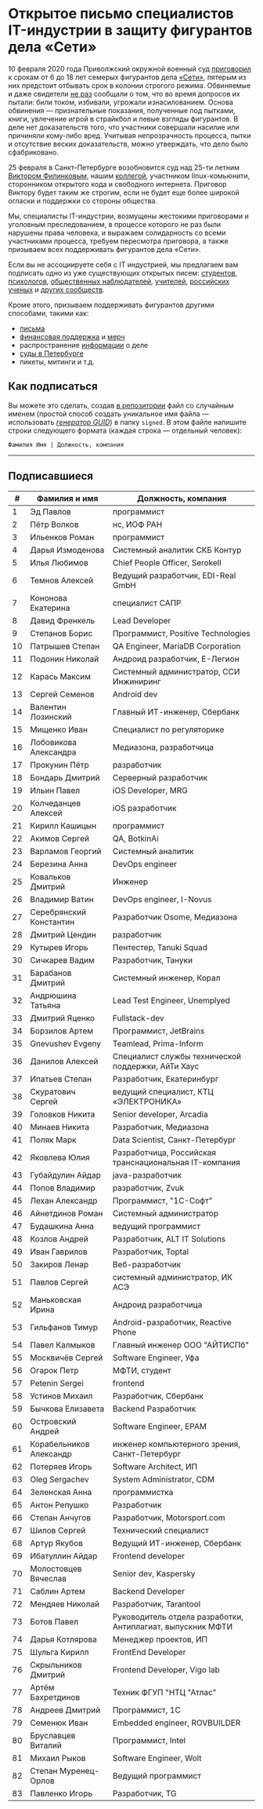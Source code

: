 # Открытое письмо специалистов IT-индустрии в защиту фигурантов дела «Сети» 

10 февраля 2020 года Приволжский окружной военный суд [приговорил](https://zona.media/news/2020/02/10/pnz18) к срокам от 6 до 18 лет семерых фигурантов дела [«Сети»](https://meduza.io/feature/2018/06/14/ya-sdalsya-prakticheski-srazu-kak-fsb-pod-pytkami-vybivaet-priznaniya-u-antifashistov), пятерым из них предстоит отбывать срок в колонии строгого режима. Обвиняемые и даже свидетели [не раз](https://twitter.com/sssmirnov/status/1226767770668404736) сообщали о том, что во время допросов их пытали: били током, избивали, угрожали изнасилованием. Основа обвинения — признательные показания, полученные под пытками, книги, увлечение игрой в страйкбол и левые взгляды фигурантов. В деле нет доказательств того, что участники совершали насилие или причиняли кому-либо вред. Учитывая непрозрачность процесса, пытки и отсутствие веских доказательств, можно утверждать, что дело было сфабриковано. 

25 февраля в Санкт-Петербурге возобновится суд над 25-ти летним [Виктором Филинковым](https://rupression.com/person/viktor-filinkov/), нашим [коллегой](https://github.com/RussianBruteForce), участником linux-комьюнити, сторонником открытого кода и свободного интернета. Приговор Виктору будет таким же строгим, если не будет еще более широкой огласки и поддержки со стороны общества. 

Мы, специалисты IT-индустрии, возмущены жестокими приговорами и уголовным преследованием, в процессе которого не раз были нарушены права человека, и выражаем солидарность со всеми участниками процесса, требуем пересмотра приговора, а также призываем всех поддерживать фигурантов дела «Сети». 

Если вы не ассоциируете себя с IT индустрией, мы предлагаем вам подписать одно из уже существующих открытых писем: [студентов](https://doxajournal.ru/support_networkcase), [психологов](https://docs.google.com/forms/d/e/1FAIpQLSfS7j5wJEcY3uggSpL4yp9YHuYKyVTrZLP_WBbnyytx5O9z-A/viewform), [общественных наблюдателей](https://www.facebook.com/story.php?story_fbid=2670390803075933&id=100003151178607), [учителей](https://pedagog-prof.org/novosti/privlech-vinovnykh-v-primenenii-pytok-zayavlenie-profsoyuza-uchitel-po-delu-seti), [российских ученых](http://scientific.ru/zayavlenie-po-delu-seti/) и [других сообществ](https://rupression.com/2020/02/15/we-are-network/).

Кроме этого, призываем поддерживать фигурантов другими способами, такими как: 
* [письма](http://rosuznik.org/arrests)
* [финансовая поддержка](https://rupression.com/support/) и [мерч](https://rupression.com/merch/)
* распространение [информации](https://rupression.com/kak-fsb-fabrikuet-delo-terrorizme-protiv-antifashistov-v-rossii/) о деле
* [суды в Петербурге](https://afisha.zona.media/)
* пикеты, митинги и т.д.

## Как подписаться

Вы можете это сделать, создав [в репозитории](https://github.com/developers-against-repressions/network-case) файл со случайным именем (простой способ создать уникальное имя файла — использовать *[генератор GUID](https://www.guidgenerator.com/online-guid-generator.aspx)*) в папку `signed`. В этом файле напишите строки
следующего формата (каждая строка — отдельный человек):
```
Фамилия Имя | Должность, компания
```

***

## Подписавшиеся

| #    | Фамилия и имя                      |  Должность, компания                    |
|------|------------------------------------|-----------------------------------------|
| 1    | Эд Павлов                  | программист                  |
| 2    | Пётр Волков              | нс, ИОФ РАН                     |
| 3    | Ильенков Роман        | программист                  |
| 4    | Дарья Измоденова    | Системный аналитик СКБ Контур |
| 5    | Илья Любимов            | Chief People Officer, Serokell          |
| 6    | Темнов Алексей        | Ведущий разработчик, EDI-Real GmbH |
| 7    | Кононова Екатерина | специалист САПР           |
| 8    | Давид Френкель        | Lead Developer                          |
| 9    | Степанов Борис        | Программист, Positive Technologies |
| 10   | Патрышев Степан      | QA Engineer, MariaDB Corporation        |
| 11   | Подонин Николай      | Андроид разработчик, Е-Легион |
| 12   | Карась Максим          | Системный администратор, ССИ Инжиниринг |
| 13   | Сергей Семенов        | Android dev                             |
| 14   | Валентин Лозинский | Главный ИТ-инженер, Сбербанк |
| 15   | Мищенко Иван            | Специалист по регуляторике |
| 16   | Лобовикова Александра | Медиазона, разработчица |
| 17   | Прокунин Пётр          | разработчик                  |
| 18   | Бондарь Дмитрий      | Серверный разработчик |
| 19   | Ильин Павел              | iOS Developer, MRG                      |
| 20   | Колчеданцев Алексей | iOS разработчик              |
| 21   | Кирилл Кашицын        | программист                  |
| 22   | Акимов Сергей          | QA, BotkinAi                            |
| 23   | Варламов Георгий    | Системный аналитик     |
| 24   | Березина Анна          | DevOps engineer                         |
| 25   | Ковальков Дмитрий  | Инженер                          |
| 26   | Владимир Ватин        | DevOps engineer, I-Novus                |
| 27   | Серебрянский Константин | Разработчик Osome, Медиазона |
| 28   | Дмитрий Цендин        | разработчик                  |
| 29   | Кутырев Игорь          | Пентестер, Tanuki Squad        |
| 30   | Сичкарев Вадим        | Разработчик, Тануки    |
| 31   | Барабанов Дмитрий  | Системный инженер, Корал |
| 32   | Андрюшина Татьяна  | Lead Test Engineer, Unemplyed           |
| 33   | Дмитрий Яценко        | Fullstack-dev                           |
| 34   | Борзилов Артем        | Программист, JetBrains       |
| 35   | Gnevushev Evgeny                   | Teamlead, Prima-Inform                  |
| 36   | Данилов Алексей      | Специалист службы технической поддержки, АйТи Хаус |
| 37   | Ипатьев Степан        | Разработчик, Екатеринбург |
| 38   | Скуратович Сергей  | ведущий специалист, КТЦ «ЭЛЕКТРОНИКА» |
| 39   | Головков Никита      | Senior developer, Arcadia               |
| 40   | Минаев Никита          | Разработчик, Медиазона |
| 41   | Поляк Марк                | Data Scientist, Санкт-Петербург |
| 42   | Яковлева Юлия          | Разработчица, Российская транснациональная IT-компания |
| 43   | Губайдулин Айдар    | java-разработчик             |
| 44   | Попов Владимир        | разработчик, Zvuk            |
| 45   | Лехан Александр      | Программист, "1С-Софт"  |
| 46   | Айнетдинов Роман    | Системный администратор |
| 47   | Будашкина Анна        | ведущий программист   |
| 48   | Козлов Андрей          | Разработчик, ALT IT Solutions |
| 49   | Иван Гаврилов          | Разработчик, Toptal          |
| 50   | Закиров Ленар          | Веб-разработчик           |
| 51   | Павлов Сергей          | системный администратор, ИК АСЭ |
| 52   | Маньковская Ирина  | Андроид разработчица |
| 53   | Гильфанов Тимур      | Android-разработчик, Reactive Phone |
| 54   | Павел Калмыков        | Главный инженер ООО "АЙТИСПб" |
| 55   | Москвичёв Сергей    | Software Engineer, Уфа               |
| 56   | Огарок Петр              | МФТИ, студент                |
| 57   | Petenin Sergei                     | frontend                                |
| 58   | Устинов Михаил        | Разработчик, Сбербанк |
| 59   | Бычкова Елизавета  | Backend Разработчик          |
| 60   | Островский Андрей  | Software Engineer, EPAM                 |
| 61   | Корабельников Александр | инженер компьютерного зрения, Санкт-Петербург |
| 62   | Потеряев Игорь        | Software Architect, ИП                |
| 63   | Oleg Sergachev                     | System Administrator, CDM               |
| 64   | Зеленская Анна        | программистка              |
| 65   | Антон Репушко          | Разработчик                  |
| 66   | Степан Анчугов        | Разработчик, Motorsport.com  |
| 67   | Шилов Сергей            | Технический специалист |
| 68   | Артур Якубов            | Ведущий ИТ-инженер, Сбербанк |
| 69   | Ибатуллин Айдар      | Frontend developer                      |
| 70   | Молостовцев Вячеслав | Senior dev, Kaspersky                   |
| 71   | Саблин Артем            | Backend Developer                       |
| 72   | Мендяев Николай      | Разработчик, Tarantool       |
| 73   | Ботов Павел              | Руководитель отдела разработки, Антиплагиат, выпускник МФТИ |
| 74   | Дарья Котлярова      | Менеджер проектов, ИП |
| 75   | Шульга Кирилл          | FrontEnd Developer                      |
| 76   | Скрыльников Дмитрий | Frontend Developer, Vigo lab            |
| 77   | Артём Бахретдинов  | Техник ФГУП "НТЦ "Атлас" |
| 78   | Андреев Дмитрий      | Программист, 1С             |
| 79   | Семенюк Иван            | Embedded engineer, ROVBUILDER           |
| 80   | Бруславцев Виталий | Программист, Intel           |
| 81   | Михаил Рыков            | Software Engineer, Wolt                 |
| 82   | Степан Муренец-Орлов | Ведущий программист   |
| 83   | Павленко Игорь        | Разработчик, TG              |
